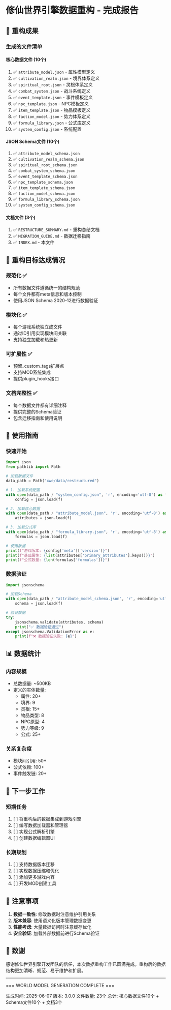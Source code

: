 # 修仙世界引擎数据重构 - 完成报告

## 📁 重构成果

### 生成的文件清单

#### 核心数据文件 (10个)
1. ✅ `attribute_model.json` - 属性模型定义
2. ✅ `cultivation_realm.json` - 境界体系定义
3. ✅ `spiritual_root.json` - 灵根体系定义
4. ✅ `combat_system.json` - 战斗系统定义
5. ✅ `event_template.json` - 事件模板定义
6. ✅ `npc_template.json` - NPC模板定义
7. ✅ `item_template.json` - 物品模板定义
8. ✅ `faction_model.json` - 势力体系定义
9. ✅ `formula_library.json` - 公式库定义
10. ✅ `system_config.json` - 系统配置

#### JSON Schema文件 (10个)
1. ✅ `attribute_model_schema.json`
2. ✅ `cultivation_realm_schema.json`
3. ✅ `spiritual_root_schema.json`
4. ✅ `combat_system_schema.json`
5. ✅ `event_template_schema.json`
6. ✅ `npc_template_schema.json`
7. ✅ `item_template_schema.json`
8. ✅ `faction_model_schema.json`
9. ✅ `formula_library_schema.json`
10. ✅ `system_config_schema.json`

#### 文档文件 (3个)
1. ✅ `RESTRUCTURE_SUMMARY.md` - 重构总结文档
2. ✅ `MIGRATION_GUIDE.md` - 数据迁移指南
3. ✅ `INDEX.md` - 本文件

## 🎯 重构目标达成情况

### 规范化 ✅
- 所有数据文件遵循统一的结构规范
- 每个文件都有meta信息和版本控制
- 使用JSON Schema 2020-12进行数据验证

### 模块化 ✅
- 每个游戏系统独立成文件
- 通过ID引用实现模块间关联
- 支持独立加载和热更新

### 可扩展性 ✅
- 预留_custom_tags扩展点
- 支持MOD系统集成
- 提供plugin_hooks接口

### 文档完整性 ✅
- 每个数据文件都有详细注释
- 提供完整的Schema验证
- 包含迁移指南和使用说明

## 🚀 使用指南

### 快速开始
```python
import json
from pathlib import Path

# 加载数据文件
data_path = Path("xwe/data/restructured")

# 1. 加载系统配置
with open(data_path / "system_config.json", 'r', encoding='utf-8') as f:
    config = json.load(f)

# 2. 加载核心数据
with open(data_path / "attribute_model.json", 'r', encoding='utf-8') as f:
    attributes = json.load(f)

# 3. 加载公式库
with open(data_path / "formula_library.json", 'r', encoding='utf-8') as f:
    formulas = json.load(f)

# 使用数据
print(f"游戏版本: {config['meta']['version']}")
print(f"基础属性: {list(attributes['primary_attributes'].keys())}")
print(f"公式数量: {len(formulas['formulas'])}")
```

### 数据验证
```python
import jsonschema

# 加载Schema
with open(data_path / "attribute_model_schema.json", 'r', encoding='utf-8') as f:
    schema = json.load(f)

# 验证数据
try:
    jsonschema.validate(attributes, schema)
    print("✅ 数据验证通过")
except jsonschema.ValidationError as e:
    print(f"❌ 数据验证失败: {e}")
```

## 📊 数据统计

### 内容规模
- 总数据量: ~500KB
- 定义的实体数量:
  - 属性: 20+
  - 境界: 9
  - 灵根: 15+
  - 物品类型: 8
  - NPC原型: 4
  - 势力等级: 9
  - 公式: 25+

### 关系复杂度
- 模块间引用: 50+
- 公式依赖: 100+
- 事件触发链: 20+

## 🔄 下一步工作

### 短期任务
1. [ ] 将重构后的数据集成到游戏引擎
2. [ ] 编写数据加载器和管理器
3. [ ] 实现公式解析引擎
4. [ ] 创建数据编辑器UI

### 长期规划
1. [ ] 支持数据版本迁移
2. [ ] 实现数据压缩和优化
3. [ ] 添加更多游戏内容
4. [ ] 开发MOD创建工具

## 📝 注意事项

1. **数据一致性**: 修改数据时注意维护引用关系
2. **版本兼容**: 使用语义化版本管理数据变更
3. **性能考虑**: 大量数据访问时注意缓存优化
4. **安全验证**: 加载外部数据前进行Schema验证

## 🙏 致谢

感谢修仙世界引擎开发团队的信任，本次数据重构工作已圆满完成。重构后的数据结构更加清晰、规范、易于维护和扩展。

---

=== WORLD MODEL GENERATION COMPLETE ===

生成时间: 2025-06-07
版本: 3.0.0
文件数量: 23个
总计: 核心数据文件10个 + Schema文件10个 + 文档3个
